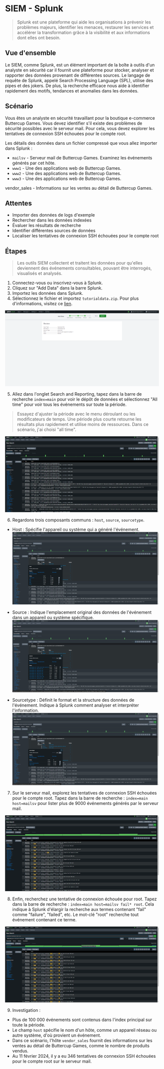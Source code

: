 # SIEM - Splunk

> Splunk est une plateforme qui aide les organisations à prévenir les problèmes majeurs, identifier les menaces, restaurer les services et accélérer la transformation grâce à la visibilité et aux informations dont elles ont besoin.

## Vue d'ensemble

Le SIEM, comme Splunk, est un élément important de la boîte à outils d'un analyste en sécurité car il fournit une plateforme pour stocker, analyser et rapporter des données provenant de différentes sources. Le langage de requête de Splunk, appelé Search Processing Language (SPL), utilise des pipes et des jokers. De plus, la recherche efficace nous aide à identifier rapidement des motifs, tendances et anomalies dans les données.

## Scénario

Vous êtes un analyste en sécurité travaillant pour la boutique e-commerce Buttercup Games. Vous devez identifier s'il existe des problèmes de sécurité possibles avec le serveur mail. Pour cela, vous devez explorer les tentatives de connexion SSH échouées pour le compte root.

Les détails des données dans un fichier compressé que vous allez importer dans Splunk :
* `mailsv` - Serveur mail de Buttercup Games. Examinez les événements générés par cet hôte.
* `www1` - Une des applications web de Buttercup Games.
* `www2` - Une des applications web de Buttercup Games.
* `www3` - Une des applications web de Buttercup Games.

vendor_sales - Informations sur les ventes au détail de Buttercup Games.

## Attentes

* Importer des données de logs d'exemple
* Rechercher dans les données indexées
* Évaluer les résultats de recherche
* Identifier différentes sources de données
* Localiser les tentatives de connexion SSH échouées pour le compte root

## Étapes

> Les outils SIEM collectent et traitent les données pour qu'elles deviennent des événements consultables, pouvant être interrogés, visualisés et analysés.

1. Connectez-vous ou inscrivez-vous à Splunk.
2. Cliquez sur "Add Data" dans la barre Splunk.
3. Importez les données dans Splunk.
4. Sélectionnez le fichier et importez `tutorialdata.zip`. Pour plus d'informations, visitez ce [lien](https://drive.google.com/file/d/1nDz_DZB4ADbD4tvaDa54_l1FoT_jtVy4/view).

![import données](https://github.com/anis-djeb/assets/blob/main/Portfolio%20Cybersecurite/7%20-%20IDS%20%26%20SIEM/7.2%20-%20Splunk/Screenshot_1.png)

5. Allez dans l'onglet Search and Reporting, tapez dans la barre de recherche `index=main` pour voir le dépôt de données et sélectionnez "All time" pour voir tous les événements sur toute la période.
> Essayez d'ajuster la période avec le menu déroulant ou les modificateurs de temps. Une période plus courte retourne les résultats plus rapidement et utilise moins de ressources. Dans ce scénario, j'ai choisi "all time".

![recherche index](https://github.com/anis-djeb/assets/blob/main/Portfolio%20Cybersecurite/7%20-%20IDS%20%26%20SIEM/7.2%20-%20Splunk/Screenshot_2.png)

6. Regardons trois composants communs : `host`, `source`, `sourcetype`.
* Host : Spécifie l'appareil ou système qui a généré l'événement.
![host](https://github.com/anis-djeb/assets/blob/main/Portfolio%20Cybersecurite/7%20-%20IDS%20%26%20SIEM/7.2%20-%20Splunk/Screenshot_3.png)

* Source : Indique l'emplacement original des données de l'événement dans un appareil ou système spécifique.
![source](https://github.com/anis-djeb/assets/blob/main/Portfolio%20Cybersecurite/7%20-%20IDS%20%26%20SIEM/7.2%20-%20Splunk/Screenshot_4.png)

* Sourcetype : Définit le format et la structure des données de l'événement. Indique à Splunk comment analyser et interpréter l'information.
![sourcetype](https://github.com/anis-djeb/assets/blob/main/Portfolio%20Cybersecurite/7%20-%20IDS%20%26%20SIEM/7.2%20-%20Splunk/Screenshot_5.png)

7. Sur le serveur mail, explorez les tentatives de connexion SSH échouées pour le compte root. Tapez dans la barre de recherche : `index=main host=mailsv` pour lister plus de 9000 événements générés par le serveur mail.

![événements mailsv](https://github.com/anis-djeb/assets/blob/main/Portfolio%20Cybersecurite/7%20-%20IDS%20%26%20SIEM/7.2%20-%20Splunk/Screenshot_6.png)

8. Enfin, recherchez une tentative de connexion échouée pour root. Tapez dans la barre de recherche : `index=main host=mailsv fail* root`. Cela indique à Splunk d'élargir la recherche aux termes contenant "fail" comme "failure", "failed", etc. Le mot-clé "root" recherche tout événement contenant ce terme.

![recherche fail root](https://github.com/anis-djeb/assets/blob/main/Portfolio%20Cybersecurite/7%20-%20IDS%20%26%20SIEM/7.2%20-%20Splunk/Screenshot_7.png)

9. Investigation :
* Plus de 100 000 événements sont contenus dans l'index principal sur toute la période.
* Le champ `host` spécifie le nom d'un hôte, comme un appareil réseau ou autre système, d'où provient un événement.
* Dans ce scénario, l'hôte `vendor_sales` fournit des informations sur les ventes au détail de Buttercup Games, comme le nombre de produits vendus.
* Au 11 février 2024, il y a eu 346 tentatives de connexion SSH échouées pour le compte root sur le serveur mail.
